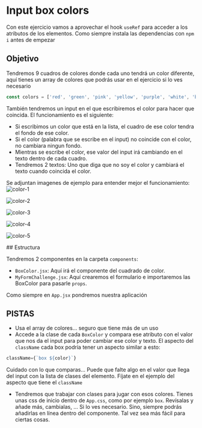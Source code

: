 # Input box colors
Con este ejercicio vamos a aprovechar el hook `useRef` para acceder a los atributos de los elementos.
Como siempre instala las dependencias con `npm i` antes de empezar

## Objetivo

Tendremos 9 cuadros de colores donde cada uno tendrá un color diferente, aquí tienes un array de colores que podrás usar en el ejercicio si lo ves necesario

```js 
const colors = ['red', 'green', 'pink', 'yellow', 'purple', 'white', 'blue', 'aqua', 'olive'];
```

También tendremos un input en el que escribiremos el color para hacer que coincida.
El funcionamiento es el siguiente:
- Si escribimos un color que está en la lista, el cuadro de ese color tendra el fondo de ese color.
- Si el color (palabra que se escribe en el input) no coincide con el color, no cambiara ningun fondo.
- Mientras se escribe el color, ese valor del input irá cambiando en el texto dentro de cada cuadro.
- Tendremos 2 textos: Uno que diga que no soy el color y cambiará el texto cuando coincida el color.

Se adjuntan imagenes de ejemplo para entender mejor el funcionamiento:
![color-1](./src/assets/color-1.png)

![color-2](./src/assets/color-2.png)

![color-3](./src/assets/color-3.png)

![color-4](./src/assets/color-4.png)

![color-5](./src/assets/color-5.png)

## Estructura

Tendremos 2 componentes en la carpeta `components`:
- `BoxColor.jsx`: Aquí irá el componente del cuadrado de color.
- `MyFormChallenge.jsx`: Aquí crearemos el formulario e importaremos las BoxColor para pasarle `props`.

Como siempre en `App.jsx` pondremos nuestra aplicación

## PISTAS
- Usa el array de colores... seguro que tiene más de un uso
- Accede a la clase de cada `BoxColor` y compara ese atributo con el valor que nos da el input para poder cambiar ese color y texto. El aspecto del `className` cada box podría tener un aspecto similar a esto:

```js 
className={`box ${color}`}
```
Cuidado con lo que comparas... Puede que falte algo en el valor que llega del input con la lista de clases del elemento. Fíjate en el ejemplo del aspecto que tiene el `className`

- Tendremos que trabajar con clases para jugar con esos colores. Tienes unas css de inicio dentro de `App.css`, como por ejemplo `box`. Revísalas y añade más, cambialas, ... Si lo ves necesario. Sino, siempre podrás añadirlas en línea dentro del componente. Tal vez sea más fácil para ciertas cosas.